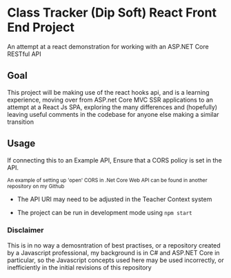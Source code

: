# Class Tracker (Dip Soft) React Front End Project

An attempt at a react demonstration for working with an ASP.NET Core RESTful API

## Goal

This project will be making use of the react hooks api, and is a learning experience, moving over from ASP.net Core MVC SSR applications to an attempt at a React Js SPA, exploring the many differences and (hopefully) leaving useful comments in the codebase for anyone else making a similar transition

## Usage

If connecting this to an Example API, Ensure that a CORS policy is set in the API.

<small>An example of setting up 'open' CORS in .Net Core Web API can be found in another repository on my Github</small>

-   The API URI may need to be adjusted in the Teacher Context system

-   The project can be run in development mode using `npm start`

### Disclaimer

This is in no way a demosntration of best practises, or a repository created by a Javascript professional, my background is in C# and ASP.NET Core in particular, so the Javascript concepts used here may be used incorrectly, or inefficiently in the initial revisions of this repository
